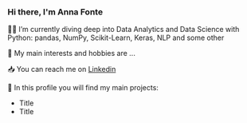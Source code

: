 ### Hi there, I'm Anna Fonte 



:woman_technologist:  I’m currently diving deep into Data Analytics and Data Science with Python: pandas, NumPy, Scikit-Learn, Keras, NLP and some other

:thought_balloon:	My main interests and hobbies are ...

:inbox_tray: You can reach me on [Linkedin](https://www.linkedin.com/in/annafonte/) 

:file_folder: In this profile you will find my main projects:
* Title
* Title
